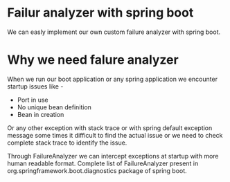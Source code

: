 # Failur analyzer with spring boot
We can easly implement our own custom failure analyzer with spring boot.

# Why we need falure analyzer
When we run our boot application or any spring application we encounter startup issues like - 
* Port in use
* No unique bean definition
* Bean in creation 

Or any other exception with stack trace or with spring default exception message some times it difficult to find the actual issue or we need to check complete stack trace to identify the issue.

Through FailureAnalyzer we can intercept exceptions at startup with more human readable format.
Complete list of FailureAnalyzer present in org.springframework.boot.diagnostics package of spring boot.
